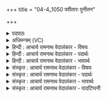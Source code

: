 +++
title = "04-4_1050 पवीतारः पुनीतन"

+++
<details><summary>पदपाठः</summary>

प꣡वी꣢꣯तारः। पु꣣नीत꣡न꣢। पु꣣नी꣢त। ꣣न। सो꣡म꣢꣯म्। इ꣡न्द्रा꣢꣯य। पा꣡त꣢꣯वे। अ꣡थ꣢꣯। नः। व꣡स्य꣢꣯सः। कृ꣣धि। १०५०।
</details>

<details><summary>अधिमन्त्रम् (VC)</summary>

- पवमानः सोमः
- हिरण्यस्तूप आङ्गिरसः
- गायत्री
- षड्जः
</details>

<details><summary>हिन्दी : आचार्य रामनाथ वेदालंकार - विषयः</summary>

अब मनुष्यों को प्रेरित करते हैं।
</details>

<details><summary>हिन्दी : आचार्य रामनाथ वेदालंकार - पदार्थः</summary>

पदार्थान्वयभाषाः -  हे (पवीतारः) पवित्रता के कार्य में संलग्न मनुष्यो ! तुम (इन्द्राय पातवे) जीवात्मा के पान के लिए (सोमम्) ज्ञान,कर्म,उपासना के रस को (पुनीतन) पवित्र करो। (अथ) और उसके अनन्तर,हे पवित्र ज्ञान,कर्म,उपासनावाले मानव। तू (नः) हमें भी (वस्यसः) अतिशय ऐश्वर्यवान् (कृधि) कर ॥४॥
</details>

<details><summary>हिन्दी : आचार्य रामनाथ वेदालंकार - भावार्थः</summary>

भावार्थभाषाः -  जिनके ज्ञान,कर्म और उपासना पवित्र होते हैं,उनकी सङ्गति से दूसरे लोग भी पवित्र अन्तःकरणवाले तथा ऐश्वर्यवान् हो जाते हैं ॥४॥
</details>

<details><summary>संस्कृत : आचार्य रामनाथ वेदालंकार - विषयः</summary>

अथ मनुष्यान् प्रेरयति।
</details>

<details><summary>संस्कृत : आचार्य रामनाथ वेदालंकार - पदार्थः</summary>

पदार्थान्वयभाषाः -  हे (पवीतारः) शोधनकर्मणि संलग्नाः जनाः ! यूयम् (इन्द्राय पातवे) जीवात्मनः पानाय (सोमम्) ज्ञानकर्मोपासनारसम् (पुनीतन) पवित्रयत।[पूञ् पवने,क्र्यादिः,लोण्मध्यमबहुवचने ‘तप्तनप्तनथनाश्च। अ० ७।१।४५’ इत्यनेन तस्य तनादेशः।] (अथ) तदनन्तरम्,हे पवित्रज्ञानकर्मोपासन मानव ! त्वम् (नः) अस्मानपि (वस्यसः) अतिशयेन वसुमतः (कृधि)कुरु ॥४॥
</details>

<details><summary>संस्कृत : आचार्य रामनाथ वेदालंकार - भावार्थः</summary>

भावार्थभाषाः -  येषां ज्ञानं च कर्म चौपासनं च पवित्रं भवति तेषां संगत्याऽन्येऽपि पवित्रान्तःकरणा ऐश्वर्यवन्तश्च जायन्ते ॥४॥
</details>

<details><summary>संस्कृत : आचार्य रामनाथ वेदालंकार - पादटिप्पनी</summary>

टिप्पणी:   १. ऋ० ९।४।४।
</details>